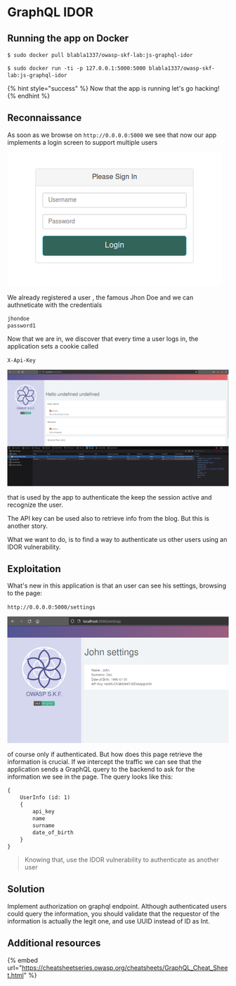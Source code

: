 # GraphQL IDOR

## Running the app on Docker

```
$ sudo docker pull blabla1337/owasp-skf-lab:js-graphql-idor
```

```
$ sudo docker run -ti -p 127.0.0.1:5000:5000 blabla1337/owasp-skf-lab:js-graphql-idor
```

{% hint style="success" %}
Now that the app is running let's go hacking!
{% endhint %}

## Reconnaissance

As soon as we browse on `http://0.0.0.0:5000` we see that now our app implements a login screen to support multiple users

![](../../.gitbook/assets/nodejs/GraphQL-IDOR/1.png)

We already registered a user , the famous Jhon Doe and we can authneticate with the credentials

```
jhondoe
password1

```

Now that we are in, we discover that every time a user logs in, the application sets a cookie called

`X-Api-Key`

![](../../.gitbook/assets/nodejs/GraphQL-IDOR/2.png)

that is used by the app to authenticate the keep the session active and recognize the user.

The API key can be used also to retrieve info from the blog. But this is another story.

What we want to do, is to find a way to authenticate us other users using an IDOR vulnerability.

## Exploitation

What's new in this application is that an user can see his settings, browsing to the page:

`http://0.0.0.0:5000/settings`

![](../../.gitbook/assets/nodejs/GraphQL-IDOR/3.png)

of course only if authenticated. But how does this page retrieve the information is crucial. If we intercept the traffic we can see that the application sends a GraphQL query to the backend to ask for the information we see in the page. The query looks like this:

```
{
    UserInfo (id: 1)
    {
        api_key
        name
        surname
        date_of_birth
    }
}

```

> Knowing that, use the IDOR vulnerability to authenticate as another user

## Solution

Implement authorization on graphql endpoint. Although authenticated users could query the information, you should validate that the requestor of the information is actually the legit one, and use UUID instead of ID as Int.

## Additional resources

{% embed url="https://cheatsheetseries.owasp.org/cheatsheets/GraphQL_Cheat_Sheet.html" %}
